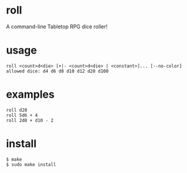 # roll
A command-line Tabletop RPG dice roller!

# usage
    roll <count>d<die> [+|- <count>d<die> | <constant>]... [--no-color]
    allowed dice: d4 d6 d8 d10 d12 d20 d100
    
# examples
    roll d20
    roll 5d6 + 4
    roll 2d8 + d10 - 2

# install
    $ make
    $ sudo make install

